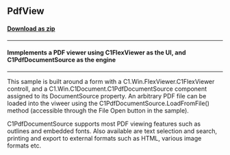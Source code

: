 ## PdfView
#### [Download as zip](https://minhaskamal.github.io/DownGit/#/home?url=https://github.com/GrapeCity/ComponentOne-WinForms-Samples/tree/master/NetFramework\C1.Win.Document\VB\PdfView)
____
#### Immplements a PDF viewer using C1FlexViewer as the UI, and C1PdfDocumentSource as the engine
____
This sample is built around a form with a C1.Win.FlexViewer.C1FlexViewer controll, and a C1.Win.C1Document.C1PdfDocumentSource component assigned to its DocumentSource property. An arbitrary PDF file can be loaded into the viweer using the C1PdfDocumentSource.LoadFromFile() method (accessible through the File Open button in the sample). 

C1PdfDocumentSource supports most PDF viewing features such as outlines and embedded fonts. Also available are text selection and search, printing and export to external formats such as HTML, various image formats etc. 